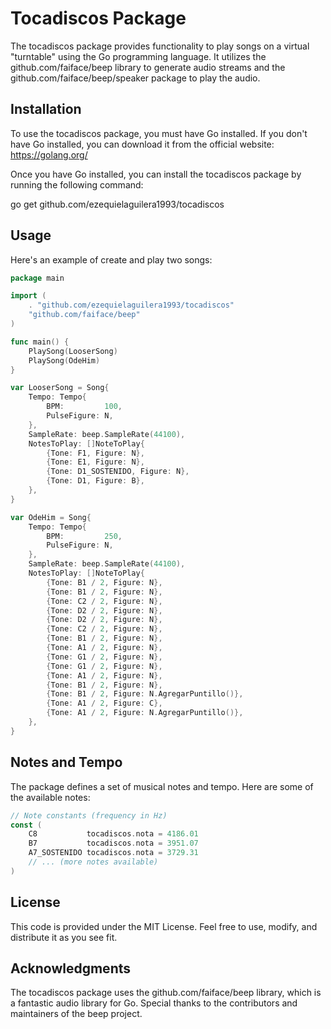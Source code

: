 # Tocadiscos Package

The tocadiscos package provides functionality to play songs on a virtual "turntable" using the Go programming language. It utilizes the github.com/faiface/beep library to generate audio streams and the github.com/faiface/beep/speaker package to play the audio.

## Installation

To use the tocadiscos package, you must have Go installed. If you don't have Go installed, you can download it from the official website: https://golang.org/

Once you have Go installed, you can install the tocadiscos package by running the following command:

go get github.com/ezequielaguilera1993/tocadiscos

## Usage

Here's an example of create and play two songs:
```go
package main

import (
	. "github.com/ezequielaguilera1993/tocadiscos"
	"github.com/faiface/beep"
)

func main() {
	PlaySong(LooserSong)
	PlaySong(OdeHim)
}

var LooserSong = Song{
	Tempo: Tempo{
		BPM:         100,
		PulseFigure: N,
	},
	SampleRate: beep.SampleRate(44100),
	NotesToPlay: []NoteToPlay{
		{Tone: F1, Figure: N},
		{Tone: E1, Figure: N},
		{Tone: D1_SOSTENIDO, Figure: N},
		{Tone: D1, Figure: B},
	},
}

var OdeHim = Song{
	Tempo: Tempo{
		BPM:         250,
		PulseFigure: N,
	},
	SampleRate: beep.SampleRate(44100),
	NotesToPlay: []NoteToPlay{
		{Tone: B1 / 2, Figure: N},
		{Tone: B1 / 2, Figure: N},
		{Tone: C2 / 2, Figure: N},
		{Tone: D2 / 2, Figure: N},
		{Tone: D2 / 2, Figure: N},
		{Tone: C2 / 2, Figure: N},
		{Tone: B1 / 2, Figure: N},
		{Tone: A1 / 2, Figure: N},
		{Tone: G1 / 2, Figure: N},
		{Tone: G1 / 2, Figure: N},
		{Tone: A1 / 2, Figure: N},
		{Tone: B1 / 2, Figure: N},
		{Tone: B1 / 2, Figure: N.AgregarPuntillo()},
		{Tone: A1 / 2, Figure: C},
		{Tone: A1 / 2, Figure: N.AgregarPuntillo()},
	},
}

```

## Notes and Tempo

The package defines a set of musical notes and tempo. Here are some of the available notes:

```go
// Note constants (frequency in Hz)
const (
	C8           tocadiscos.nota = 4186.01
	B7           tocadiscos.nota = 3951.07
	A7_SOSTENIDO tocadiscos.nota = 3729.31
	// ... (more notes available)
)
```


## License

This code is provided under the MIT License. Feel free to use, modify, and distribute it as you see fit.

## Acknowledgments

The tocadiscos package uses the github.com/faiface/beep library, which is a fantastic audio library for Go. Special thanks to the contributors and maintainers of the beep project.
